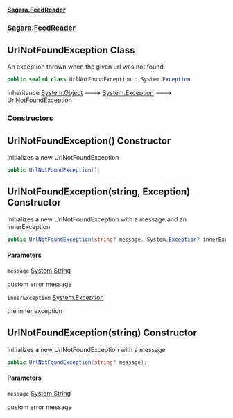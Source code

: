 #### [Sagara.FeedReader](index.md 'index')
### [Sagara.FeedReader](index.md#Sagara.FeedReader 'Sagara.FeedReader')

## UrlNotFoundException Class

An exception thrown when the given url was not found.

```csharp
public sealed class UrlNotFoundException : System.Exception
```

Inheritance [System.Object](https://docs.microsoft.com/en-us/dotnet/api/System.Object 'System.Object') &#129106; [System.Exception](https://docs.microsoft.com/en-us/dotnet/api/System.Exception 'System.Exception') &#129106; UrlNotFoundException
### Constructors

<a name='Sagara.FeedReader.UrlNotFoundException.UrlNotFoundException()'></a>

## UrlNotFoundException() Constructor

Initializes a new UrlNotFoundException

```csharp
public UrlNotFoundException();
```

<a name='Sagara.FeedReader.UrlNotFoundException.UrlNotFoundException(string,System.Exception)'></a>

## UrlNotFoundException(string, Exception) Constructor

Initializes a new UrlNotFoundException with a message and an innerException

```csharp
public UrlNotFoundException(string? message, System.Exception? innerException);
```
#### Parameters

<a name='Sagara.FeedReader.UrlNotFoundException.UrlNotFoundException(string,System.Exception).message'></a>

`message` [System.String](https://docs.microsoft.com/en-us/dotnet/api/System.String 'System.String')

custom error message

<a name='Sagara.FeedReader.UrlNotFoundException.UrlNotFoundException(string,System.Exception).innerException'></a>

`innerException` [System.Exception](https://docs.microsoft.com/en-us/dotnet/api/System.Exception 'System.Exception')

the inner exception

<a name='Sagara.FeedReader.UrlNotFoundException.UrlNotFoundException(string)'></a>

## UrlNotFoundException(string) Constructor

Initializes a new UrlNotFoundException with a message

```csharp
public UrlNotFoundException(string? message);
```
#### Parameters

<a name='Sagara.FeedReader.UrlNotFoundException.UrlNotFoundException(string).message'></a>

`message` [System.String](https://docs.microsoft.com/en-us/dotnet/api/System.String 'System.String')

custom error message
